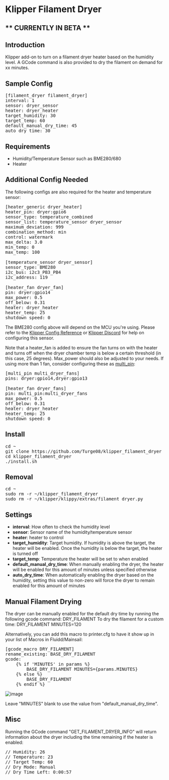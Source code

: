 # Klipper Filament Dryer

## ** CURRENTLY IN BETA **

## Introduction

Klipper add-on to turn on a filament dryer heater based on the humidity level. A GCode command is also provided to dry the filament on demand for xx minutes.

## Sample Config

<pre>[filament_dryer filament_dryer]
interval: 1
sensor: dryer_sensor
heater: dryer_heater
target_humidity: 30
target_temp: 60
default_manual_dry_time: 45
auto_dry_time: 30</pre>

## Requirements

- Humidity/Temperature Sensor such as BME280/680
- Heater

## Additional Config Needed

The following configs are also required for the heater and temperature sensor:

<pre>[heater_generic dryer_heater]
heater_pin: dryer:gpio6
sensor_type: temperature_combined
sensor_list: temperature_sensor dryer_sensor
maximum_deviation: 999
combination_method: min
control: watermark
max_delta: 3.0
min_temp: 0
max_temp: 100

[temperature_sensor dryer_sensor]
sensor_type: BME280
i2c_bus: i2c3_PB3_PB4
i2c_address: 119

[heater_fan dryer_fan]
pin: dryer:gpio14
max_power: 0.5
off_below: 0.31
heater: dryer_heater
heater_temp: 25
shutdown_speed: 0</pre>

The BME280 config above will depend on the MCU you're using. Please refer to the [Klipper Config Reference](https://www.klipper3d.org/Config_Reference.html#bmp180bmp280bme280bme680-temperature-sensor) or [Klipper Discord](https://discord.klipper3d.org/) for help on configuring this sensor.

Note that a heater_fan is added to ensure the fan turns on with the heater and turns off when the dryer chamber temp is below a certain threshold (in this case, 25 degrees). Max_power should also be adjusted to your needs. If using more than 1 fan, consider configuring these as [multi_pin](https://www.klipper3d.org/Config_Reference.html#multi_pin):

<pre>[multi_pin multi_dryer_fans]
pins: dryer:gpio14,dryer:gpio13

[heater_fan dryer_fans]
pin: multi_pin:multi_dryer_fans
max_power: 0.5
off_below: 0.31
heater: dryer_heater
heater_temp: 25
shutdown_speed: 0</pre>

## Install

<pre>cd ~
git clone https://github.com/Turge08/klipper_filament_dryer
cd klipper_filament_dryer
./install.sh</pre>

## Removal

<pre>cd ~
sudo rm -r ~/klipper_filament_dryer
sudo rm -r ~/klipper/klippy/extras/filament_dryer.py</pre>

## Settings

- **interval**: How often to check the humidity level
- **sensor**: Sensor name of the humidity/temperature sensor
- **heater**: heater to control
- **target_humidity**: Target humidity. If humidity is above the target, the heater will be enabled. Once the humidity is below the target, the heater is turned off
- **target_temp**: Temperature the heater will be set to when enabled
- **default_manual_dry_time**: When manually enabling the dryer, the heater will be enabled for this amount of minutes unless specified otherwise
- **auto_dry_time**: When automatically enabling the dryer based on the humidity, setting this value to non-zero will force the dryer to remain enabled for this amount of minutes

## Manual Filament Drying

The dryer can be manually enabled for the default dry time by running the following gcode command: DRY_FILAMENT
To dry the filament for a custom time: DRY_FILAMENT MINUTES=120

Alternatively, you can add this macro to printer.cfg to have it show up in your list of Macros in Fluidd/Mainsail:

<pre>[gcode_macro DRY_FILAMENT]
rename_existing: BASE_DRY_FILAMENT
gcode:
    {% if 'MINUTES' in params %}
        BASE_DRY_FILAMENT MINUTES={params.MINUTES}
    {% else %}
        BASE_DRY_FILAMENT
    {% endif %}</pre>

![image](https://github.com/Turge08/klipper_filament_dryer/assets/6312320/e2d87cb1-3e4a-42f7-8c69-24ba62511184)

Leave "MINUTES" blank to use the value from "default_manual_dry_time".

## Misc

Running the GCode command "GET_FILAMENT_DRYER_INFO" will return information about the dryer including the time remaining if the heater is enabled:

<pre>// Humidity: 26
// Temperature: 23
// Target Temp: 60
// Dry Mode: Manual
// Dry Time Left: 0:00:57</pre>


